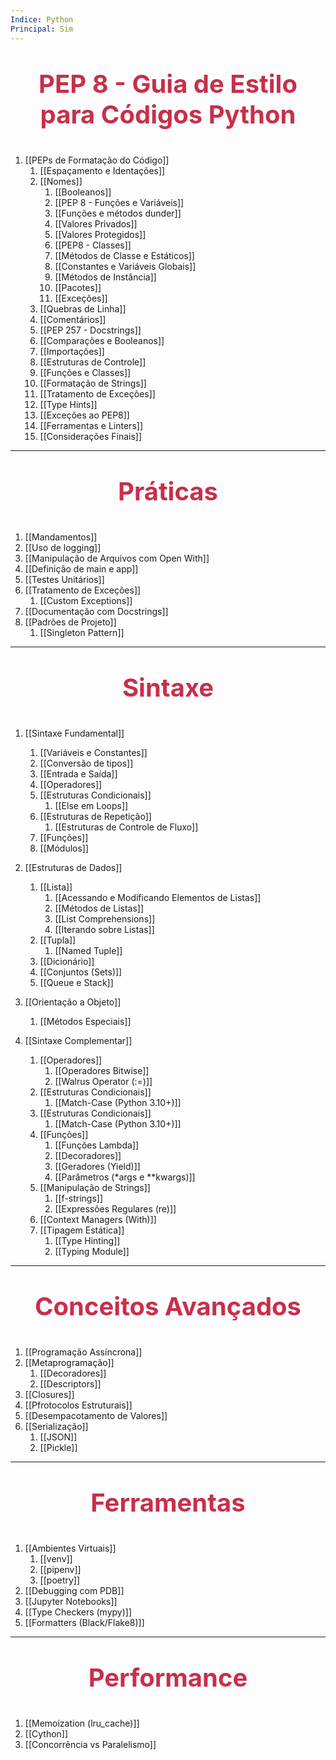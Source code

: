 ```yaml
---
Indice: Python
Principal: Sim
---
```

# <p style="color: #C82F4B; text-align:center;font-size:40px;">PEP 8 - Guia de Estilo para Códigos Python</p>
1. [[PEPs de Formatação do Código]]
	1. [[Espaçamento e Identações]]
	2. [[Nomes]]
		1. [[Booleanos]]
		2. [[PEP 8 - Funções e Variáveis]]
		3. [[Funções e métodos dunder]]
		4. [[Valores Privados]]
		5. [[Valores Protegidos]]
		6. [[PEP8 - Classes]]
		7. [[Métodos de Classe e Estáticos]]
		8. [[Constantes e Variáveis Globais]]
		9. [[Métodos de Instância]]
		10. [[Pacotes]]
		11. [[Exceções]]
	3. [[Quebras de Linha]]
	4. [[Comentários]]
	5. [[PEP 257 - Docstrings]]
	6. [[Comparações e Booleanos]]
	7. [[Importações]]
	8. [[Estruturas de Controle]]
	9. [[Funções e Classes]]
	10. [[Formatação de Strings]]
	11. [[Tratamento de Exceções]]
	12. [[Type Hints]]
	13. [[Exceções ao PEP8]]
	14. [[Ferramentas e Linters]]
	15. [[Considerações Finais]]

---
# <p style="color: #C82F4B; text-align:center;font-size:40px;">Práticas</p>
1. [[Mandamentos]]
2. [[Uso de logging]]
3. [[Manipulação de Arquivos com Open With]]
4. [[Definição de main e app]]
5. [[Testes Unitários]]
6. [[Tratamento de Exceções]]
	1. [[Custom Exceptions]]
7. [[Documentação com Docstrings]]
8. [[Padrões de Projeto]]
	1. [[Singleton Pattern]]
---
# <p style="color: #C82F4B; text-align:center;font-size:40px;">Sintaxe</p>
1. [[Sintaxe Fundamental]]
	1. [[Variáveis e Constantes]]
	2. [[Conversão de tipos]]
	3. [[Entrada e Saída]]
	4. [[Operadores]]
	5. [[Estruturas Condicionais]]
		1. [[Else em Loops]]
	6. [[Estruturas de Repetição]]
		1. [[Estruturas de Controle de Fluxo]]
	7. [[Funções]]
	8. [[Módulos]]

2. [[Estruturas de Dados]]
	1. [[Lista]]
		1. [[Acessando e Modificando Elementos de Listas]]
		2. [[Métodos de Listas]]
		3. [[List Comprehensions]]
		4. [[Iterando sobre Listas]]
	2. [[Tupla]]
	    1. [[Named Tuple]]
	3. [[Dicionário]]
	4. [[Conjuntos (Sets)]]
	5. [[Queue e Stack]]

3. [[Orientação a Objeto]]
	1. [[Métodos Especiais]]


4. [[Sintaxe Complementar]]
	1. [[Operadores]]
	    1. [[Operadores Bitwise]]
	    2. [[Walrus Operator (:=)]]
	2. [[Estruturas Condicionais]]
	    1. [[Match-Case (Python 3.10+)]]
	3. [[Estruturas Condicionais]]
	    1. [[Match-Case (Python 3.10+)]]
	4. [[Funções]]
	    1. [[Funções Lambda]]
	    2. [[Decoradores]]
	    3. [[Geradores (Yield)]]
	    4. [[Parâmetros (*args e **kwargs)]]
	5. [[Manipulação de Strings]]
	    1. [[f-strings]]
	    2. [[Expressões Regulares (re)]]
	6. [[Context Managers (With)]]
	7. [[Tipagem Estática]]
	    1. [[Type Hinting]]
	    2. [[Typing Module]]

---
# <p style="color: #C82F4B; text-align:center;font-size:40px;">Conceitos Avançados</p>
1. [[Programação Assíncrona]]
2. [[Metaprogramação]]
	1. [[Decoradores]]
	2. [[Descriptors]]
3. [[Closures]]
4. [[Pfrotocolos Estruturais]]
5. [[Desempacotamento de Valores]]
6. [[Serialização]]
	1. [[JSON]]
	2. [[Pickle]]

---
# <p style="color: #C82F4B; text-align:center;font-size:40px;">Ferramentas</p>
1. [[Ambientes Virtuais]]
	1. [[venv]]
	2. [[pipenv]]
	3. [[poetry]]
2. [[Debugging com PDB]]
3. [[Jupyter Notebooks]]
4. [[Type Checkers (mypy)]]
5. [[Formatters (Black/Flake8)]]

---
# <p style="color: #C82F4B; text-align:center;font-size:40px;">Performance</p>
1. [[Memoization (lru_cache)]]
2. [[Cython]]
3. [[Concorrência vs Paralelismo]]
